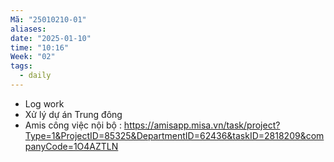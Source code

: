 ```yaml
---
Mã: "25010210-01"
aliases: 
date: "2025-01-10"
time: "10:16"
Week: "02"
tags:
  - daily
---
```

- Log work
- Xử lý dự án Trung đông
- Amis công việc nội bộ : https://amisapp.misa.vn/task/project?Type=1&ProjectID=85325&DepartmentID=62436&taskID=2818209&companyCode=1O4AZTLN
